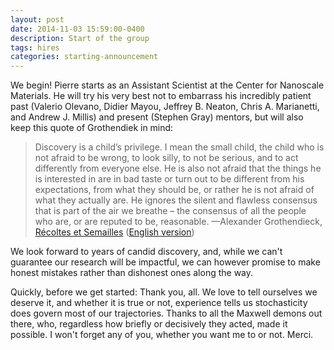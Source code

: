```yaml
---
layout: post
date: 2014-11-03 15:59:00-0400
description: Start of the group
tags: hires
categories: starting-announcement
---
```


We begin! Pierre starts as an Assistant Scientist at the Center for Nanoscale Materials. He will try his very best not to embarrass his incredibly patient past (Valerio Olevano, Didier Mayou, Jeffrey B. Neaton, Chris A. Marianetti, and Andrew J. Millis) and present (Stephen Gray) mentors, but will also keep this quote of Grothendiek in mind: 

> Discovery is a child’s privilege. I mean the small child, the child who is not afraid to be wrong, to look silly, to not be serious, and to act differently from everyone else. He is also not afraid that the things he is interested in are in bad taste or turn out to be different from his expectations, from what they should be, or rather he is not afraid of what they actually are. He ignores the silent and flawless consensus that is part of the air we breathe – the consensus of all the people who are, or are reputed to be, reasonable.
> —Alexander Grothendieck, <a href="https://www.gallimard.fr/Catalogue/GALLIMARD/Tel/Recoltes-et-Semailles-I-II"> Récoltes et Semailles</a> (<a href="https://web.ma.utexas.edu/users/slaoui/notes/recoltes_et_semailles.pdf">English version</a>) 

We look forward to years of candid discovery, and, while we can't guarantee our research will be impactful, we can however promise to make honest mistakes rather than dishonest ones along the way.

Quickly, before we get started: Thank you, all. We love to tell ourselves we deserve it, and whether it is true or not, experience tells us stochasticity does govern most of our trajectories. Thanks to all the Maxwell demons out there, who, regardless how briefly or decisively they acted, made it possible. I won't forget any of you, whether you want me to or not. Merci. 
